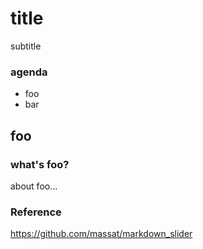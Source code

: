 title
=====

subtitle

### agenda

* foo
* bar

foo
---

### what's foo?

about foo...

### Reference

https://github.com/massat/markdown_slider
